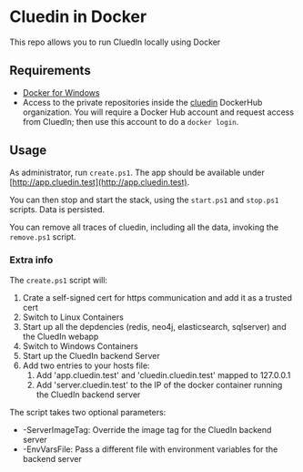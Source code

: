 # Cluedin in Docker

This repo allows you to run CluedIn locally using Docker

## Requirements

- [Docker for Windows](https://store.docker.com/editions/community/docker-ce-desktop-windows)
- Access to the private repositories inside the  [cluedin](https://hub.docker.com/u/cluedin/) DockerHub organization. You will require a Docker Hub account and request access from CluedIn; then use this account to do a ```docker login```.

## Usage

As administrator, run ```create.ps1```. The app should be available under [http://app.cluedin.test](http://app.cluedin.test).

You can then stop and start the stack, using the ```start.ps1``` and ```stop.ps1``` scripts. Data is persisted.

You can remove all traces of cluedin, including all the data, invoking the ```remove.ps1``` script.

### Extra info
The ```create.ps1``` script will:

1. Crate a self-signed cert for https communication and add it as a trusted cert
1. Switch to Linux Containers
1. Start up all the depdencies (redis, neo4j, elasticsearch, sqlserver) and the CluedIn webapp
1. Switch to Windows Containers
1. Start up the CluedIn backend Server
1. Add two entries to your hosts file: 
    1. Add 'app.cluedin.test' and 'cluedin.cluedin.test' mapped to 127.0.0.1
    1. Add 'server.cluedin.test' to the IP of the docker container running the CluedIn backend server

The script takes two optional parameters: 

- -ServerImageTag: Override the image tag for the CluedIn backend server
- -EnvVarsFile: Pass a different file with environment variables for the backend server
